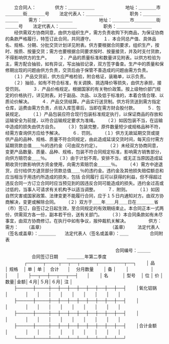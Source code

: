 
 



　　立合同人：　　
　　供方：＿＿＿＿＿＿　　　　　　　地址：＿＿＿＿市＿＿＿＿街＿＿＿＿号
　　法定代表人：＿＿＿＿　　　　　　职务：＿＿＿＿＿＿＿
　　需方：＿＿＿＿＿＿＿　　　　　　地址：＿＿＿＿市＿＿＿＿＿街＿＿＿号
　　法定代表人：＿＿＿＿　　　　　　职务：＿＿＿＿＿＿＿＿
　　经供需双方协商同意，由供方组织生产，需方负责收购下列商品，为保证协商的条款严格履行，特签订此合同，共同遵守。
　　１．本合同总产值、具体品名、规格、分期、分批交货计划详见附表。供方要根据合同要求，组织生产，按时、按质、按量交货；需方也要根据合同要求按时、按量接货，并及时支付货款，不得影响供方的生产。
　　２．产品的质量标准和数量详见附表。以供方检验为主，需方配合抽验，如有异议，写出抽验记录，双方签字备查。生产中的质量和保修期出现的问题由供方负责，交货后由于保管不善造成的问题由需方负责。
　　（１）产品交货前，供方应严格检验，附合格证，装箱单，以示负责。
　　（２）抽验，如有不符合标准，有关调换、挑选降价等损失，由供方承担，接受罚则。
　　３．产品价格规定。根据国家的有关物价政策。按上级物价部门规定的价格执行，详见附表。对于副品、次品、以及低于标准的，本着合情合理、以质论价解决。
　　４．产品交货结算。产品实行送货制。供方将货送到需方指定仓库，运费由需方负责，点验入库签章后，当即在需方财会股付款。
　　５．包装规定。
　　（１）产品包装应符合现行包装标准规定执行，以保证商品的存放和运输安全为前提，以符合运输规定要求为准绳。
　　（２）如因包装不当，在运输中造成的损失由供方自负。
　　（３）包装完整，原件数量短少或规格品种不符，经需方查询供方应给予解决。
　　６．罚则。
　　（１）供方无故延期交货或提供产品的品种、规格、质量不符合同规定，由此造成延误交货时间，每天应付需方延期货款总值＿＿％的违约金（可由双方约定）。
　　（２）未经双方协商同意，变更产品数量、质量、品种、规格，包装不符合同规定标准，影响需方销售部分，向供方赔罚金＿＿％。
　　（３）由于计划不周，安排不当，或无正当原因造成延期收货付款影响供方资金使用，向需方索赔罚金＿＿＿％。
　　（４）需方中途退货，应付给供方退货部分货款总值＿＿％的违约金。违约金及其他损失赔偿额总和应当相当于用违约所造成的损失，包括
合同履行
后可以获得的利益，但不得超过违反合同一方订立合同时应当预见到的因违反合同可能造成的损失。违约金过高或过低的，当事人可请求有关机构予以适当调整。
　　７．附则。
　　（１）如因自然灾害或国家政策、法律变更不能履行合同，应于１５日内通知对方。由双方协商解决，变更或解除合同。
　　（２）双方于＿＿年＿＿月＿＿日在＿＿＿＿省（市）签订，自签订之日起生效，至合同规定的有效期结束止。本合同正本一式两份，供需双方各一份，副本若干份，送有关部门。
　　（３）本合同条款如有未尽事宜，由双方协商修订。在执行中如有争议，报仲裁机关解决。
　　
　　供方：　　　　　　　　　　　　　　　　　需方：
　　（盖章）　　　　　　　　　　　　　　　　（盖章）
　　法定代表人（签名或盖章）：＿＿＿＿　　法定代表人（签名或盖章）：＿＿
　　
　　 
合同附表

　　　　　　　　　　　　　　　　　　　　　　　　　合同编号：＿＿＿
　　　　　　合同签订日期　　＿＿＿＿年第二季度
　　
　　┌─────┬────┬──┬──┬─────┬────────┬──┐
　　│ 品　　　 │ 规格　 │ 单 │ 单 │　合计　　│　 分月数量　　 │ 备 │
　　│　　　　　│　　　　│　　│　　├──┬──┼──┬──┬──┤　　│
　　│ 名　　　 │ 型号　 │ 位 │ 价 │数量│金额│４月│５月│６月│ 注 │
　　├─────┼────┼──┼──┼──┼──┼──┼──┼──┼──┤
　　│氧化铝锅　│　　　　│　　│　　│　　│　　│　　│　　│　　│　　│
　　├─────┼────┼──┼──┼──┼──┼──┼──┼──┼──┤
　　│　　　　　│　　　　│　　│　　│　　│　　│　　│　　│　　│　　│
　　├─────┼────┼──┼──┼──┼──┼──┼──┼──┼──┤
　　│　　　　　│　　　　│　　│　　│　　│　　│　　│　　│　　│　　│
　　├─────┼────┼──┼──┼──┼──┼──┼──┼──┼──┤
　　│合计金额　│　　　　│　　│　　│　　│　　│　　│　　│　　│　　│
　　└─────┴────┴──┴──┴──┴──┴──┴──┴──┴──┘
　　

 


 

 
 
 
 
 
  


  
 

  


  


  
 
 
 
 

